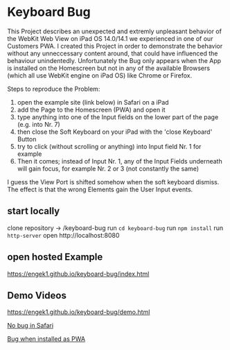 # Keyboard Bug

This Project describes an unexpected and extremly unpleasant behavior of the WebKit Web View on iPad OS 14.0/14.1 we experienced in one of our Customers PWA.
I created this Project in order to demonstrate the behavior without any unneccessary content around, that could have influenced the behaviour unindentedly.
Unfortunately the Bug only appears when the App is installed on the Homescreen but not in any of the available Browsers (which all use WebKit engine on iPad OS) like Chrome or Firefox. 

Steps to reproduce the Problem:
  1.  open the example site (link below) in Safari on a iPad
  2.  add the Page to the Homescreen (PWA) and open it
  3.  type anything into one of the Input fields on the lower part of the page (e.g. into Nr. 7)
  4.  then close the Soft Keyboard on your iPad with the 'close Keyboard' Button
  5.  try to click (without scrolling or anything) into Input field Nr. 1 for example
  6.  Then it comes; instead of Input Nr. 1, any of the Input Fields underneath will gain focus, for example Nr. 2 or 3 (not constantly the same)

I guess the View Port is shifted somehow when the soft keyboard dismiss. The effect is that the wrong Elements gain the User Input events.

## start locally

clone repository -> /keyboard-bug
run `cd keyboard-bug`
run `npm install`
run `http-server`
open http://localhost:8080

## open hosted Example

https://engek1.github.io/keyboard-bug/index.html


## Demo Videos

https://engek1.github.io/keyboard-bug/demo.html

[No bug in Safari](./media/nobug-demo.mp4)

[Bug when installed as PWA](./media/bug-demo.mp4)
